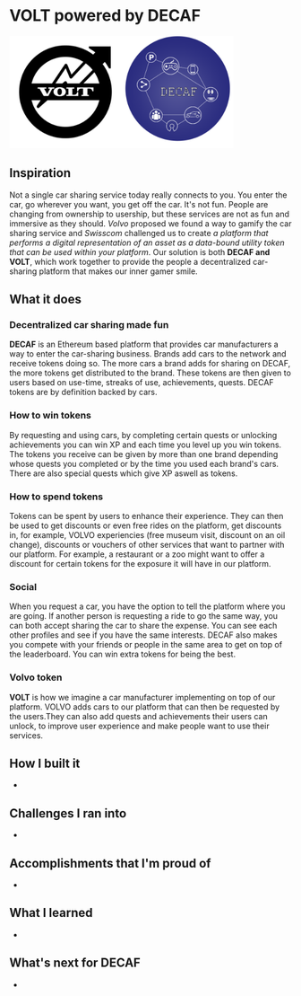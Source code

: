 # VOLT powered by DECAF
<img src="https://github.com/CarlosANovo/DECAF/blob/master/images/volt.jpg" width="200" height="200" /><img src="https://github.com/CarlosANovo/DECAF/blob/master/images/Decaf.png" width="200" height="200" />


## Inspiration
   Not a single car sharing service today really connects to you. You enter the car, go wherever you want, you get off the car. It's not fun. People are changing from ownership to usership, but these services are not as fun and immersive as they should. *Volvo* proposed we found a way to gamify the car sharing service and *Swisscom* challenged us to create *a platform that performs a digital representation of an asset as a data-bound utility token that can be used within your platform*. Our solution is both **DECAF and VOLT**, which work together to provide the people a decentralized car-sharing platform that makes our inner gamer smile.
## What it does

### Decentralized car sharing made fun
   **DECAF** is an Ethereum based platform that provides car manufacturers a way to enter the car-sharing business. Brands add cars to the network and receive tokens doing so. The more cars a brand adds for sharing on DECAF, the more tokens get distributed to the brand. These tokens are then given to users based on use-time, streaks of use, achievements, quests. DECAF tokens are by definition backed by cars.
   
   ### How to win tokens
     
   By requesting and using cars, by completing certain quests or unlocking achievements you can win XP and each time you level up you win tokens. The tokens you receive can be given by more than one brand depending whose quests you completed or by the time you used each brand's cars. There are also special quests which give XP aswell as tokens.
   
   ### How to spend tokens
  Tokens can be spent by users to enhance their experience. They can then be used to get discounts or even free rides on the platform, get discounts in, for example, VOLVO experiencies (free museum visit, discount on an oil change), discounts or vouchers of other services that want to partner with our platform. For example, a restaurant or a zoo might want to offer a discount for certain tokens for the exposure it will have in our platform.
  
  ### Social
  When you request a car, you have the option to tell the platform where you are going. If another person is requesting a ride to go the same way, you can both accept sharing the car to share the expense. You can see each other profiles and see if you have the same interests.
  DECAF also makes you compete with your friends or people in the same area to get on top of the leaderboard. You can win extra tokens for being the best.
### Volvo token
   **VOLT** is how we imagine a car manufacturer implementing on top of our platform. VOLVO adds cars to our platform that can then be requested by the users.They can also add quests and achievements their users can unlock, to improve user experience and make people want to use their services. 
   
## How I built it
-
## Challenges I ran into
-
## Accomplishments that I'm proud of
-
## What I learned
-
## What's next for DECAF
-
